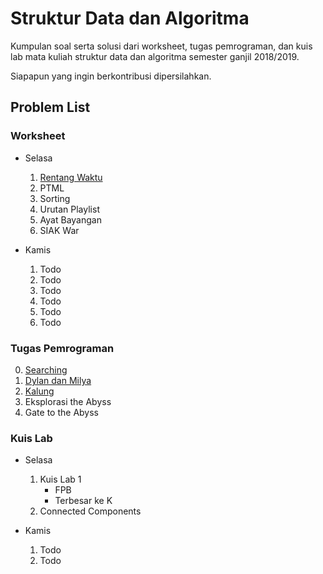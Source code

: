 # Struktur Data dan Algoritma

Kumpulan soal serta solusi dari worksheet, tugas pemrograman, dan kuis lab mata kuliah struktur data dan algoritma semester ganjil 2018/2019.

Siapapun yang ingin berkontribusi dipersilahkan.

## Problem List

### Worksheet

- Selasa

  1. [Rentang Waktu](worksheet/selasa/ws1/)
  2. PTML
  3. Sorting
  4. Urutan Playlist
  5. Ayat Bayangan
  6. SIAK War

- Kamis
  1. Todo
  2. Todo
  3. Todo
  4. Todo
  5. Todo
  6. Todo

### Tugas Pemrograman

0. [Searching](https://github.com/gagahpangeran/sda-2018/tree/master/tugas-pemrograman/tp0)
1. [Dylan dan Milya](https://github.com/gagahpangeran/sda-2018/tree/master/tugas-pemrograman/tp1)
1. [Kalung](https://github.com/gagahpangeran/sda-2018/tree/master/tugas-pemrograman/tp2)
1. Eksplorasi the Abyss
1. Gate to the Abyss

### Kuis Lab

- Selasa

  1. Kuis Lab 1
     - FPB
     - Terbesar ke K
  2. Connected Components

- Kamis
  1. Todo
  2. Todo
